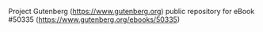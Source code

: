 Project Gutenberg (https://www.gutenberg.org) public repository for
eBook #50335 (https://www.gutenberg.org/ebooks/50335)
